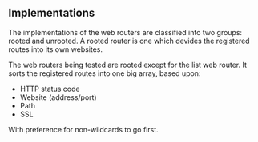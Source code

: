 ## Implementations

The implementations of the web routers are classified into two groups: rooted and unrooted. A rooted router is one which devides the registered routes into its own websites.

The web routers being tested are rooted except for the list web router. It sorts the registered routes into one big array, based upon:

- HTTP status code
- Website (address/port)
- Path
- SSL

With preference for non-wildcards to go first.
